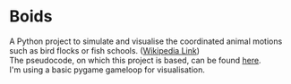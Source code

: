 # Boids
A Python project to simulate and visualise the coordinated animal motions such as bird flocks or fish schools. ([Wikipedia Link](https://en.wikipedia.org/wiki/Boids))  
The pseudocode, on which this project is based, can be found [here](https://vergenet.net/~conrad/boids/pseudocode.html).  
I'm using a basic pygame gameloop for visualisation.